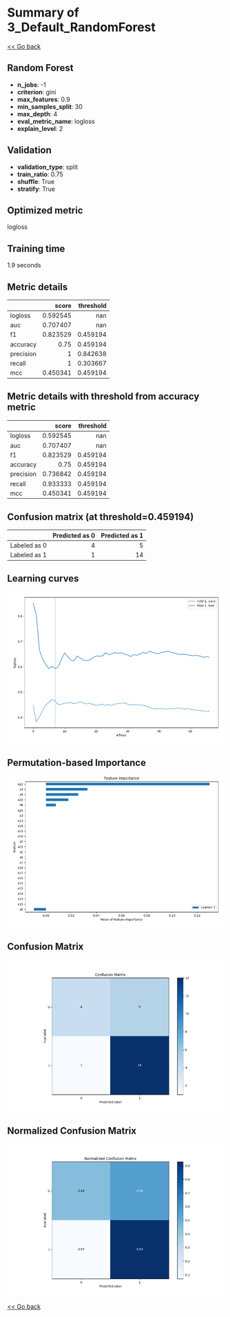 # Summary of 3_Default_RandomForest

[<< Go back](../README.md)


## Random Forest
- **n_jobs**: -1
- **criterion**: gini
- **max_features**: 0.9
- **min_samples_split**: 30
- **max_depth**: 4
- **eval_metric_name**: logloss
- **explain_level**: 2

## Validation
 - **validation_type**: split
 - **train_ratio**: 0.75
 - **shuffle**: True
 - **stratify**: True

## Optimized metric
logloss

## Training time

1.9 seconds

## Metric details
|           |    score |   threshold |
|:----------|---------:|------------:|
| logloss   | 0.592545 |  nan        |
| auc       | 0.707407 |  nan        |
| f1        | 0.823529 |    0.459194 |
| accuracy  | 0.75     |    0.459194 |
| precision | 1        |    0.842638 |
| recall    | 1        |    0.303667 |
| mcc       | 0.450341 |    0.459194 |


## Metric details with threshold from accuracy metric
|           |    score |   threshold |
|:----------|---------:|------------:|
| logloss   | 0.592545 |  nan        |
| auc       | 0.707407 |  nan        |
| f1        | 0.823529 |    0.459194 |
| accuracy  | 0.75     |    0.459194 |
| precision | 0.736842 |    0.459194 |
| recall    | 0.933333 |    0.459194 |
| mcc       | 0.450341 |    0.459194 |


## Confusion matrix (at threshold=0.459194)
|              |   Predicted as 0 |   Predicted as 1 |
|:-------------|-----------------:|-----------------:|
| Labeled as 0 |                4 |                5 |
| Labeled as 1 |                1 |               14 |

## Learning curves
![Learning curves](learning_curves.png)

## Permutation-based Importance
![Permutation-based Importance](permutation_importance.png)
## Confusion Matrix

![Confusion Matrix](confusion_matrix.png)


## Normalized Confusion Matrix

![Normalized Confusion Matrix](confusion_matrix_normalized.png)



[<< Go back](../README.md)
